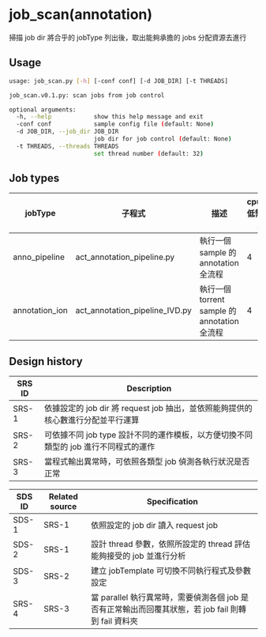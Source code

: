 # job_scan(annotation)

掃描 job dir 將合乎的 jobType 列出後，取出能夠承擔的 jobs 分配資源去進行

## Usage

```sh
usage: job_scan.py [-h] [-conf conf] [-d JOB_DIR] [-t THREADS]

job_scan.v0.1.py: scan jobs from job control

optional arguments:
  -h, --help            show this help message and exit
  -conf conf            sample config file (default: None)
  -d JOB_DIR, --job_dir JOB_DIR
                        job dir for job control (default: None)
  -t THREADS, --threads THREADS
                        set thread number (default: 32)
```

## Job types

jobType | 子程式 | 描述 | cpuJob(最低需要的核心數)
--- | --- | --- | ---
anno_pipeline | act_annotation_pipeline.py | 執行一個 sample 的 annotation 全流程 | 4
annotation_ion | act_annotation_pipeline_IVD.py | 執行一個 torrent sample 的 annotation 全流程 | 4

## Design history

SRS ID | Description
--- | ---
SRS-1 | 依據設定的 job dir 將 request job 抽出，並依照能夠提供的核心數進行分配並平行運算
SRS-2 | 可依據不同 job type 設計不同的運作模板，以方便切換不同類型的 job 進行不同程式的運作
SRS-3 | 當程式輸出異常時，可依照各類型 job 偵測各執行狀況是否正常

SDS ID | Related source | Specification
--- | --- | ---
SDS-1 | SRS-1 | 依照設定的 job dir 讀入 request job
SDS-2 | SRS-1 | 設計 thread 參數，依照所設定的 thread 評估能夠接受的 job 並進行分析
SDS-3 | SRS-2 | 建立 jobTemplate 可切換不同執行程式及參數設定
SRS-4 | SRS-3 | 當 parallel 執行異常時，需要偵測各個 job 是否有正常輸出而回覆其狀態，若 job fail 則轉到 fail 資料夾
